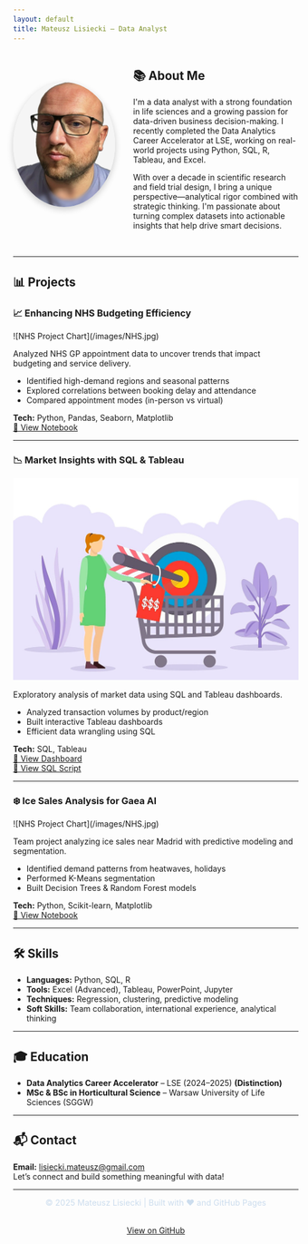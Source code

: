 ```yaml
---
layout: default
title: Mateusz Lisiecki – Data Analyst
---
```


<div style="display: flex; align-items: center; gap: 2rem; flex-wrap: nowrap; margin-bottom: 2rem;">

  <img src="/images/My_picture.png" alt="Mateusz Lisiecki" style="width: 180px; height: 220px; border-radius: 50%; box-shadow: 0 4px 12px rgba(0,0,0,0.2);" />

  <div style="flex: 1; min-width: 260px;">
    <h2>📚 About Me</h2>
    <p>
      I'm a data analyst with a strong foundation in life sciences and a growing passion for data-driven business decision-making.
      I recently completed the Data Analytics Career Accelerator at LSE, working on real-world projects using Python, SQL, R, Tableau, and Excel.
    </p>
    <p>
      With over a decade in scientific research and field trial design, I bring a unique perspective—analytical rigor combined with strategic thinking.
      I'm passionate about turning complex datasets into actionable insights that help drive smart decisions.
    </p>
  </div>

</div>

---

## 📊 Projects

### 📈 Enhancing NHS Budgeting Efficiency

<div style="width: 280px;">
  ![NHS Project Chart](/images/NHS.jpg)
</div>

Analyzed NHS GP appointment data to uncover trends that impact budgeting and service delivery.

- Identified high-demand regions and seasonal patterns  
- Explored correlations between booking delay and attendance  
- Compared appointment modes (in-person vs virtual)

**Tech:** Python, Pandas, Seaborn, Matplotlib  
[📂 View Notebook](https://github.com/MatLis-Purple/Projects/blob/main/NHS_Appoinments_Analysis.ipynb)

---

### 📉 Market Insights with SQL & Tableau

![Market Insights Chart](/images/2MArket.jpg)

Exploratory analysis of market data using SQL and Tableau dashboards.

- Analyzed transaction volumes by product/region  
- Built interactive Tableau dashboards  
- Efficient data wrangling using SQL

**Tech:** SQL, Tableau  
[🧠 View Dashboard](https://public.tableau.com/app/profile/mateusz.lisiecki/viz/2Market_17421990875850/Dashboard1)  
[📄 View SQL Script](https://github.com/MatLis-Purple/Projects/blob/main/2Market_Exploratory_Analysis.sql)

---

### ❄️ Ice Sales Analysis for Gaea AI
<div style="max-width: 600px;">
  ![NHS Project Chart](/images/NHS.jpg)
</div>

Team project analyzing ice sales near Madrid with predictive modeling and segmentation.

- Identified demand patterns from heatwaves, holidays  
- Performed K-Means segmentation  
- Built Decision Trees & Random Forest models

**Tech:** Python, Scikit-learn, Matplotlib  
[📂 View Notebook](https://github.com/MatLis-Purple/Projects/blob/main/Gaea_AI_Analysis_CLEAN.ipynb)

---

## 🛠️ Skills

- **Languages:** Python, SQL, R  
- **Tools:** Excel (Advanced), Tableau, PowerPoint, Jupyter  
- **Techniques:** Regression, clustering, predictive modeling  
- **Soft Skills:** Team collaboration, international experience, analytical thinking

---

## 🎓 Education

- **Data Analytics Career Accelerator** – LSE (2024–2025) **(Distinction)**
- **MSc & BSc in Horticultural Science** – Warsaw University of Life Sciences (SGGW)

---

## 📬 Contact

**Email:** [lisiecki.mateusz@gmail.com](mailto:lisiecki.mateusz@gmail.com)  
Let’s connect and build something meaningful with data!

---

<div style="text-align: center; font-size: 0.9rem; color: #cde;">
  © 2025 Mateusz Lisiecki | Built with ❤️ and GitHub Pages
</div>

<!-- View on GitHub link updated to Portfolio repository -->
<p style="text-align: center; margin-top: 2rem;">
  <a href="https://github.com/MatLis-Purple/Portfolio" target="_blank">View on GitHub</a>
</p>
